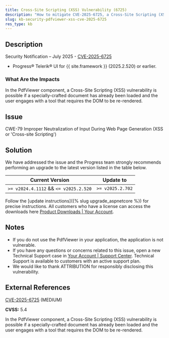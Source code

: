 ```yaml
---
title: Cross-Site Scripting (XSS) Vulnerability (6725)
description: "How to mitigate CVE-2025-6725, a Cross-Site Scripting (XSS) vulnerability."
slug: kb-security-pdfviewer-xss-cve-2025-6725
res_type: kb
---
```


## Description

Security Notification – July 2025 - [CVE-2025-6725](https://www.cve.org/CVERecord?id=CVE-2025-6725)

- Progress® Telerik® UI for {{ site.framework }} (2025.2.520) or earlier.

### What Are the Impacts

In the PdfViewer component, a Cross-Site Scripting (XSS) vulnerability is possible if a specially-crafted document has already been loaded and the user engages with a tool that requires the DOM to be re-rendered.

## Issue

CWE-79 Improper Neutralization of Input During Web Page Generation (XSS or 'Cross-site Scripting')

## Solution

We have addressed the issue and the Progress team strongly recommends performing an upgrade to the latest version listed in the table below.

| Current Version | Update to |
|-----------------|----------|
| `>= v2024.4.1112` && `<= v2025.2.520` | `>= v2025.2.702` |

Follow the [update instructions]({% slug upgrade_aspnetcore %}) for precise instructions. All customers who have a license can access the downloads here [Product Downloads | Your Account](https://www.telerik.com/account/downloads/product-download).

## Notes

- If you do not use the PdfViewer in your application, the application is not vulnerable.
- If you have any questions or concerns related to this issue, open a new Technical Support case in [Your Account | Support Center](https://www.telerik.com/account/support-center/contact-us/). Technical Support is available to customers with an active support plan.
- We would like to thank ATTRIBUTION for responsibly disclosing this vulnerability.

## External References

[CVE-2025-6725](https://www.cve.org/CVERecord?id=CVE-2025-6725) (MEDIUM)

**CVSS:** 5.4

In the PdfViewer component, a Cross-Site Scripting (XSS) vulnerability is possible if a specially-crafted document has already been loaded and the user engages with a tool that requires the DOM to be re-rendered.
